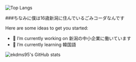 ![Top Langs](https://github-readme-stats.vercel.app/api/top-langs/?username=ekdms95&layout=compact&theme=tokyonight)

###ちなみに僕は16歳新潟に住んでいるごみコーダなんです

Here are some ideas to get you started:

- 🔭 I’m currently working on 新潟の中小企業に働いています
- 🌱 I’m currently learning 韓国語

![ekdms95's GitHub stats](https://github-readme-stats.vercel.app/api?username=ekdms95&show_icons=true&theme=tokyonight)
